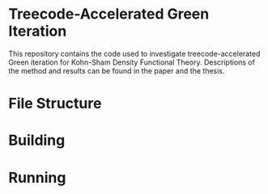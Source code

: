 # Treecode-Accelerated Green Iteration

This repository contains the code used to investigate treecode-accelerated Green iteration for Kohn-Sham Density Functional Theory.
Descriptions of the method and results can be found in the paper and the thesis.


# File Structure


# Building


# Running
